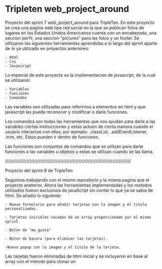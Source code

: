 # Tripleten web_project_around

Proyecto del sprint 7 web_project_around para TripleTen. En este proyecto se crea una pagina web tipo red social en la que se publican fotos de lugares en los Estados Unidos Americanos cuenta con un encabezado, una seccion perfil, una seccion "pictures" para las fotos y un footer. Se utilizaron las siguientes herramientas aprendidas a lo largo del sprint aparte de lo ya utilizado en proyectos anteriores:

    - Html
    - Css
    - Javascript

Lo especial de este proyecto es la implementacion de javascript, de la cual se utilizaron:

    - Variables
    - Funciones
    - Comandos

Las variables son utilizadas para referirnos a elementos en html y que javascript las pueda reconocer y modificar o darle funciones.

Los comandos son todas las herramientas que nos ayudan para darle a las variables ciertas instrucciones y estas actuen de cierta manera cuando el usuario interactue con ellas; por ejemplo: .classList, .addEventListener, .trim, etc. Estos pueden ir dentro de funciones.

Las funciones son conjuntos de comandos que se utilizan para darle funciones a las variables u objetos y estas se utilizan cuando se las llama.

//////////////////////////////////////////////////////////////////////////////////

Proyecto del sprint 8 de TripleTen

Seguimos trabajando con el mismo repositorio y la misma pagina que el proyecto aneterior. Ahora las herramientas implementadas y los metodos utilizados fueron exclusivos de javaScript sin contar lo que ya se sabia de html. Se añadio lo siguiente:

    - Nuevo formulario para añadir tarjetas con la imagen y el titulo personalizados.

    - Tarjetas iniciales sacadas de un array proporcionado por el mismo sprint.

    - Boton de "me gusta"

    - Boton de basura (para eliminar las tarjetas).

    -Nuevo popup con la imagen y el titulo de la tarjeta.

Las tarjetas fueron eliminadas de html inicial y se incluyeron en base al array con el metodo para clonar un <template> "cloneNode".

Las tarjetas que se añadian mediante el formulario utilice el mismo <template> que el utilizado para las tarjetas iniciales.

El boton me gusta fue implementado cambiandole una clase con "classList.toggle"

Utilizando ".remove()" para deshacernos de las tarjetas.

El popup fue implementado sustituyendo en la funcion los valores de las tarjetas para darsela al mismo.

//////////////////////////////////////////////////////////////////////////////////

Proyecto 9 de TripleTen

En este proyecto se continuo trabajando con el mismo respositorio y pagina web de los anteriores 2 sprints. En este caso se incluyeron las validaciones de los formularios entre otros pequeños detalles como son:
    
    - Cerrar los popups con la tecla "Escape"
    - Cerrar los popups haciendo click en el area que no es parte del popup (overlay)

Para la validacion de los formularios utilizamos como base un objeto el cual contenia en los valores de sus claves las clases de las etiquetas correspondientes a los formularios; seguido de ello se crearon funciones que engloban la funcionalidad del validador , convirtiendo en arrays los nodos de lista de formularios y inputs; validando el contenido del input con los atributos en html y asignando clases de css para los estilos en el error y en los botones deshabilitados.

//////////////////////////////////////////////////////////////////////////////////

SPRINT 10: Introduccion a la programacion orientada a objetos 
Proyecto 10

En este proyecto se implementaron clases a nuestra pagina "Around":
    1. Card.js
    2. FormValidator.js

Card
Se creo esta clase para todo lo relacionado a la creacion y elementos de las tarjetas o "cards" de nuestra pagina: El template, los botones, imagenes, titulo, etc. Con ayuda de el "elemento" this.

FormValidator
Esta clase va relacionada a la funcion de las validaciones de formularios.

Ambos cuentan con elementos privados y publicos y cada funcion o metodo hace una cosa.

Tambien se creo el archivo utils.js el cual contiene los controladores de eventos, las constantes y las funciones para abrir y cerrar popups.

//////////////////////////////////////////////////////////////////////////////////

Proyecto 11
TripleTen

En este proyecto se distribuyeron los archivos de script en carpetas:
    - components: Para todas las clases que se utilizan.
    - utils: para los archivos constants.js y utils.js
        1. constants.js: se almacenan todas las variables o constantes.
        2. utils.js: se almacenan todas las funciones separadas de las clases.
    - Por ultimo de agrego index.js en el directorio pages.

Se crearon 5 nuevas clases las cuales son: 
    - Section
    - Popup
    - PopupWithImage
    - PopupWhitForm
    - UserInfo

Cada una consta de sus propios metodos y tienen una vinculacion debil para no depender de otras clases entre si.

Section: se encarga de renderizar las tarjetas y ubicarlas en el html.

Popup: Es una clase padre que sirve de guia para las clases "PopupWithImage" y "PopupWithForm".

PopupWithImage: Clase hija de "Popup" que funciona para darle funcion al popup en donde se encuentra la imagen y titulo de las tarjetas; cuenta con herencia y polimorfismo.

PopupWithForm: Al igual que la anterior clase se encarga de darle funcionamiento a los popups que tienen formularios; cuenta con herencia y polimorfismo

UserInfo: Esta clase se encarga de recoger los datos de usuario que sean ingresados en el formulario y a su vez los coloca en la pagina..

Todas las instancias de clases se crearon en el archivo index.js de manera correcta.

//////////////////////////////////////////////////////////////////////////////////

Proyecto 12
TripleTen

Este proyecto consta de implementaciones de clases tales como: 
"Api.js" y "PopupWithConfirmation"

Api.js contiene todos los metodos para la comunicacion con el Api, como:
    
- Editar el perfil
- Conseguir los datos del usuario
- Eliminar las tarjetas
- Cambiar el avatar del usuario
- Añadir tarjetas nuevas

PopupWithConfirmation contiene los metodos para el nuevo popup que elimina las tarjetas.

Asi mismo se implementan dos nuevos popups:
    1. Para editar el avatar del perfil.
    2. Para confirmar la eliminacion de la tarjeta.

Se hicieron nuevas instancias en "index.js" para los nuevos popups como ajustes en las instancias para la implementacion de la clase api y asi comunicarnos con el mismo, guardar y cargar los datos.

Agrega una funcionalidad nueva para el boton like de las tarjetas el cual nos permite cambiar el booleano de la clave-valor "_isLiked".

Finalmente se modifican los formularios para que tenga interaccion con el usuario y le aparezca un texto de "Guardando..." mientras se estan aplicando los cambios a la pagina y/o se obtiene la respuesta del Api.

Enlace del proyecto:
https://gabo-sruiz.github.io/web_project_around/